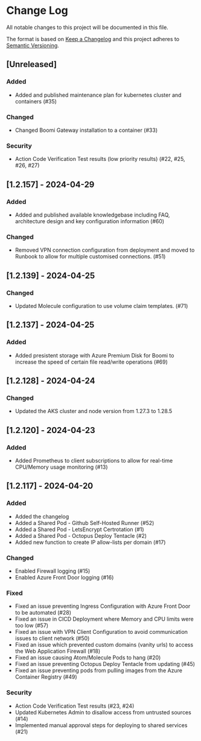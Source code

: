 
# Change Log
All notable changes to this project will be documented in this file.
 
The format is based on [Keep a Changelog](http://keepachangelog.com/)
and this project adheres to [Semantic Versioning](http://semver.org/).
 
## [Unreleased]
 
### Added
- Added and published maintenance plan for kubernetes cluster and containers (#35)
 
### Changed
- Changed Boomi Gateway installation to a container (#33)

### Security
- Action Code Verification Test results (low priority results) (#22, #25, #26, #27)

## [1.2.157] - 2024-04-29

### Added
- Added and published available knowledgebase including FAQ, architecture design and key configuration information (#60)

### Changed
- Removed VPN connection configuration from deployment and moved to Runbook to allow for multiple customised connections. (#51)

## [1.2.139] - 2024-04-25

### Changed
- Updated Molecule configuration to use volume claim templates. (#71)

## [1.2.137] - 2024-04-25

### Added
- Added presistent storage with Azure Premium Disk for Boomi to increase the speed of certain file read/write operations (#69)

## [1.2.128] - 2024-04-24

### Changed
- Updated the AKS cluster and node version from 1.27.3 to 1.28.5

## [1.2.120] - 2024-04-23

### Added
- Added Prometheus to client subscriptions to allow for real-time CPU/Memory usage monitoring (#13)
 
## [1.2.117] - 2024-04-20
 
### Added
- Added the changelog
- Added a Shared Pod - Github Self-Hosted Runner (#52)
- Added a Shared Pod - LetsEncrypt Certrotation (#1)
- Added a Shared Pod - Octopus Deploy Tentacle (#2)
- Added new function to create IP allow-lists per domain (#17)
 
### Changed
- Enabled Firewall logging (#15)
- Enabled Azure Front Door logging (#16)
 
### Fixed
- Fixed an issue preventing Ingress Configuration with Azure Front Door to be automated (#28)
- Fixed an issue in CICD Deployment where Memory and CPU limits were too low (#57)
- Fixed an issue with VPN Client Configuration to avoid communication issues to client network (#50)
- Fixed an issue which prevented custom domains (vanity urls) to access the Web Application Firewall (#18)
- Fixed an issue causing Atom/Molecule Pods to hang (#20)
- Fixed an issue preventing Octopus Deploy Tentacle from updating (#45)
- Fixed an issue preventing pods from pulling images from the Azure Container Registry (#49)

### Security
- Action Code Verification Test results (#23, #24)
- Updated Kubernetes Admin to disallow access from untrusted sources (#14)
- Implemented manual approval steps for deploying to shared services (#21)
